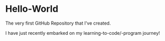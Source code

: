 # Hello-World

The very first GitHub Repository that I've created.

I have just recently embarked on my learning-to-code/-program journey!
